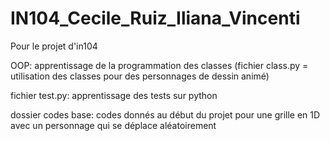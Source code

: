 # IN104_Cecile_Ruiz_Iliana_Vincenti
Pour le projet d'in104

OOP: apprentissage de la programmation des classes (fichier class.py = utilisation des classes pour des personnages de dessin animé)

fichier test.py: apprentissage des tests sur python

dossier codes base: codes donnés au début du projet pour une grille en 1D avec un personnage qui se déplace aléatoirement

